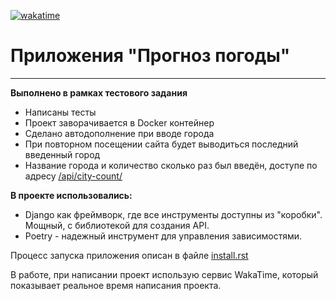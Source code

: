 [![wakatime](https://wakatime.com/badge/user/018c5e18-098b-408c-ac80-aa398cd049e6/project/62d3439a-d6fc-4fe8-ae80-e34ba2696d0e.svg)](https://wakatime.com/badge/user/018c5e18-098b-408c-ac80-aa398cd049e6/project/62d3439a-d6fc-4fe8-ae80-e34ba2696d0e)

# Приложения "Прогноз погоды"
_____

**Выполнено в рамках тестового задания**

- Написаны тесты
- Проект заворачивается в Docker контейнер
- Сделано автодополнение при вводе города
- При повторном посещении сайта будет выводиться последний введенный город
- Название города и количество сколько раз был введён, доступе по адресу [/api/city-count/]()

**В проекте использовались:**

- Django как фреймворк, где все инструменты доступны из "коробки". Мощный, с библиотекой для создания API.
- Poetry - надежный инструмент для управления зависимостями.

Процесс запуска приложения описан в файле [install.rst](install.rst)


В работе, при написании проект использую сервис WakaTime, который показывает реальное время написания проекта.